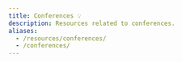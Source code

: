 ```yaml
---
title: Conferences 💡
description: Resources related to conferences.
aliases:
  - /resources/conferences/
  - /conferences/
---
```

